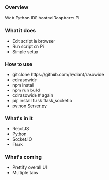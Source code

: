 <h3>Overview</h3>
<p>Web Python IDE hosted Raspberry Pi</p>
<h3>What it does</h3>
<p>
  <ul>
    <li>Edit script in browser</li>
    <li>Run script on Pi</li>
    <li>Simple setup</li>
  </ul>
</p>
<h3>How to use</h3>
<p>
  <ul>
    <li>git clone https://github.com/hydiant/rasowide</li>
    <li>cd rasowide</li>
    <li>npm install</li>
    <li>npm run build</li>
    <li>cd rasowide # again</li>
    <li>pip install flask flask_socketio</li>
    <li>python Server.py</li>
  </ul>
</p><h3>What's in it</h3>
<p>
  <ul>
    <li>ReactJS</li>
    <li>Python</li>
    <li>Socket.IO</li>
    <li>Flask</li>
  </ul>
</p><h3>What's coming</h3>
<p>
  <ul>
    <li>Prettify overall UI</li>
    <li>Multiple tabs</li>
  </ul>
</p>
